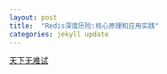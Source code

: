 ```yaml
---
layout: post
title:  "Redis深度历险:核心原理和应用实践"
categories: jekyll update
---
```


[天下无难试](https://zhuanlan.zhihu.com/p/32540678)

